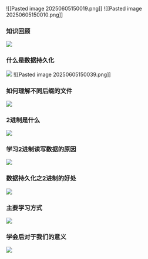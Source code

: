 ![[Pasted image 20250605150019.png]]
![[Pasted image 20250605150010.png]]

### 知识回顾
![](https://linwentao785293209.github.io/images/%E6%95%B0%E6%8D%AE%E5%AD%98%E5%82%A8/%E6%95%B0%E6%8D%AE%E6%8C%81%E4%B9%85%E5%8C%96/Unity/07.Binary%E5%9F%BA%E7%A1%80%E7%9F%A5%E8%AF%86/1.%E6%A6%82%E8%BF%B0/3.png)

### 什么是数据持久化
![](https://linwentao785293209.github.io/images/%E6%95%B0%E6%8D%AE%E5%AD%98%E5%82%A8/%E6%95%B0%E6%8D%AE%E6%8C%81%E4%B9%85%E5%8C%96/Unity/07.Binary%E5%9F%BA%E7%A1%80%E7%9F%A5%E8%AF%86/1.%E6%A6%82%E8%BF%B0/4.png)
![[Pasted image 20250605150039.png]]

### 如何理解不同后缀的文件
![](https://linwentao785293209.github.io/images/%E6%95%B0%E6%8D%AE%E5%AD%98%E5%82%A8/%E6%95%B0%E6%8D%AE%E6%8C%81%E4%B9%85%E5%8C%96/Unity/07.Binary%E5%9F%BA%E7%A1%80%E7%9F%A5%E8%AF%86/1.%E6%A6%82%E8%BF%B0/6.png)
### 2进制是什么
![](https://linwentao785293209.github.io/images/%E6%95%B0%E6%8D%AE%E5%AD%98%E5%82%A8/%E6%95%B0%E6%8D%AE%E6%8C%81%E4%B9%85%E5%8C%96/Unity/07.Binary%E5%9F%BA%E7%A1%80%E7%9F%A5%E8%AF%86/1.%E6%A6%82%E8%BF%B0/7.png)
### 学习2进制读写数据的原因
![](https://linwentao785293209.github.io/images/%E6%95%B0%E6%8D%AE%E5%AD%98%E5%82%A8/%E6%95%B0%E6%8D%AE%E6%8C%81%E4%B9%85%E5%8C%96/Unity/07.Binary%E5%9F%BA%E7%A1%80%E7%9F%A5%E8%AF%86/1.%E6%A6%82%E8%BF%B0/8.png)
### 数据持久化之2进制的好处
![](https://linwentao785293209.github.io/images/%E6%95%B0%E6%8D%AE%E5%AD%98%E5%82%A8/%E6%95%B0%E6%8D%AE%E6%8C%81%E4%B9%85%E5%8C%96/Unity/07.Binary%E5%9F%BA%E7%A1%80%E7%9F%A5%E8%AF%86/1.%E6%A6%82%E8%BF%B0/9.png)

### 主要学习方式
![](https://linwentao785293209.github.io/images/%E6%95%B0%E6%8D%AE%E5%AD%98%E5%82%A8/%E6%95%B0%E6%8D%AE%E6%8C%81%E4%B9%85%E5%8C%96/Unity/07.Binary%E5%9F%BA%E7%A1%80%E7%9F%A5%E8%AF%86/1.%E6%A6%82%E8%BF%B0/10.png)

### 学会后对于我们的意义
![](https://linwentao785293209.github.io/images/%E6%95%B0%E6%8D%AE%E5%AD%98%E5%82%A8/%E6%95%B0%E6%8D%AE%E6%8C%81%E4%B9%85%E5%8C%96/Unity/07.Binary%E5%9F%BA%E7%A1%80%E7%9F%A5%E8%AF%86/1.%E6%A6%82%E8%BF%B0/11.png)
